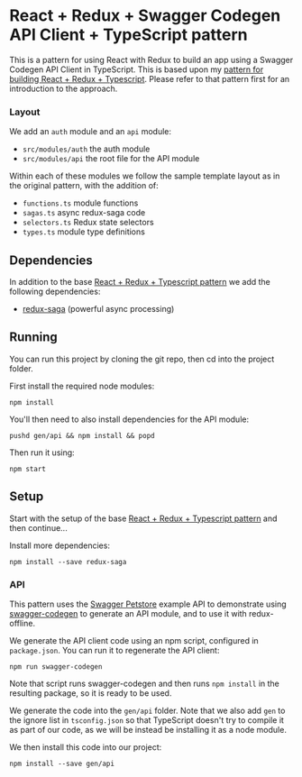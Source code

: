 # React + Redux + Swagger Codegen API Client + TypeScript pattern

This is a pattern for using React with Redux to build an app using a Swagger Codegen API Client in TypeScript. This is based upon my [pattern
for building React + Redux + Typescript](https://github.com/karlvr/react-redux-typescript-pattern). Please refer to
that pattern first for an introduction to the approach.

### Layout

We add an `auth` module and an `api` module:

* `src/modules/auth` the auth module
* `src/modules/api` the root file for the API module

Within each of these modules we follow the sample template layout as in the original pattern, with the addition
of:

* `functions.ts` module functions
* `sagas.ts` async redux-saga code
* `selectors.ts` Redux state selectors
* `types.ts` module type definitions

## Dependencies

In addition to the base [React + Redux + Typescript pattern]((https://github.com/karlvr/react-redux-typescript-pattern)) we add
the following dependencies:

* [redux-saga](https://redux-saga.js.org) (powerful async processing)

## Running

You can run this project by cloning the git repo, then cd into the project folder.

First install the required node modules:

```
npm install
```

You'll then need to also install dependencies for the API module:

```
pushd gen/api && npm install && popd
```

Then run it using:

```
npm start
```

## Setup

Start with the setup of the base [React + Redux + Typescript pattern]((https://github.com/karlvr/react-redux-typescript-pattern)) and then
continue...

Install more dependencies:

```
npm install --save redux-saga
```

### API

This pattern uses the [Swagger Petstore](http://petstore.swagger.io/) example API to demonstrate using [swagger-codegen](https://github.com/swagger-api/swagger-codegen) to generate an API module, and to use it with redux-offline.

We generate the API client code using an npm script, configured in `package.json`. You can run it to regenerate the API client:

```
npm run swagger-codegen
```

Note that script runs swagger-codegen and then runs `npm install` in the resulting package, so it is ready to be used.

We generate the code into the `gen/api` folder. Note that we also add `gen` to the ignore list in `tsconfig.json` so that TypeScript doesn't try to compile it as part of our code, as we will be instead be installing it as a node module.

We then install this code into our project:

```
npm install --save gen/api
```
